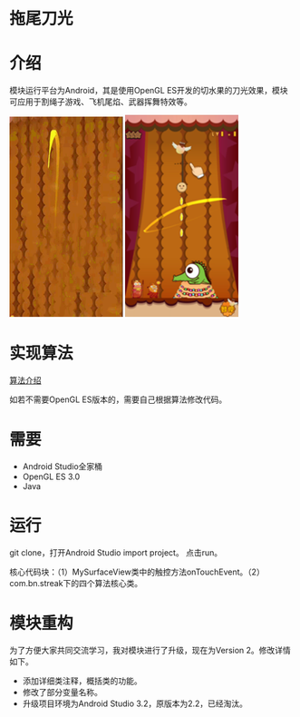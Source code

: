 # 拖尾刀光

# 介绍

模块运行平台为Android，其是使用OpenGL ES开发的切水果的刀光效果，模块可应用于割绳子游戏、飞机尾焰、武器挥舞特效等。

<img src = "./result/result.gif" width = 200>
<img src = "./result/streak2.png" width = 200>

# 实现算法

[算法介绍](https://zhuanlan.zhihu.com/p/112252151)

如若不需要OpenGL ES版本的，需要自己根据算法修改代码。

# 需要

- Android Studio全家桶
- OpenGL ES 3.0 
- Java

# 运行

git clone，打开Android Studio import project。 点击run。

核心代码块：（1）MySurfaceView类中的触控方法onTouchEvent。（2）com.bn.streak下的四个算法核心类。

# 模块重构

为了方便大家共同交流学习，我对模块进行了升级，现在为Version 2。修改详情如下。
 - 添加详细类注释，概括类的功能。
 - 修改了部分变量名称。
 - 升级项目环境为Android Studio 3.2，原版本为2.2，已经淘汰。
